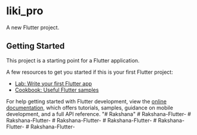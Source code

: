 # liki_pro

A new Flutter project.

## Getting Started

This project is a starting point for a Flutter application.

A few resources to get you started if this is your first Flutter project:

- [Lab: Write your first Flutter app](https://docs.flutter.dev/get-started/codelab)
- [Cookbook: Useful Flutter samples](https://docs.flutter.dev/cookbook)

For help getting started with Flutter development, view the
[online documentation](https://docs.flutter.dev/), which offers tutorials,
samples, guidance on mobile development, and a full API reference.
"# Rakshana" 
#   R a k s h a n a - F l u t t e r -  
 #   R a k s h a n a - F l u t t e r -  
 #   R a k s h a n a - F l u t t e r -  
 #   R a k s h a n a - F l u t t e r -  
 #   R a k s h a n a - F l u t t e r -  
 #   R a k s h a n a - F l u t t e r -  
 
